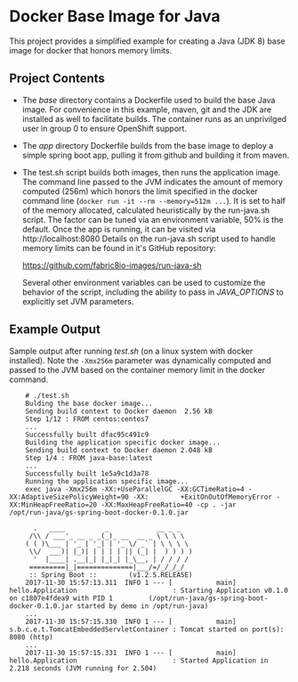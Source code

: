 # Docker Base Image for Java

This project provides a simplified example for creating a Java (JDK 8) base image for docker that honors memory limits.

## Project Contents

* The *base* directory contains a Dockerfile used to build the base Java image. For convenience in this example, maven, git and the JDK are installed as well to facilitate builds. The container runs as an unprivilged user in group 0 to ensure OpenShift support.

* The *app* directory Dockerfile builds from the base image to deploy a simple spring boot app, pulling it from github and building it from maven. 

* The test.sh script builds both images, then runs the application image.  The command line passed to the JVM indicates the amount of memory computed (256m) which honors the limit specified in the docker command line (`docker run -it --rm --memory=512m ...`).  It is set to half of the memory allocated, calculated heuristically by the run-java.sh script. The factor can be tuned via an environment variable, 50% is the default. Once the app is running, it can be visited via http://localhost:8080 Details on the run-java.sh script used to handle memory limits can be found in it's GitHub repository:

    https://github.com/fabric8io-images/run-java-sh

    Several other environment variables can be used to customize the behavior of the script, including the ability to pass in *JAVA_OPTIONS* to explicitly set JVM parameters.

## Example Output

Sample output after running *test.sh* (on a linux system with docker installed). Note the `-Xmx256m` parameter was dynamically computed and passed to the JVM based on the container memory limit in the docker command.

        # ./test.sh
        Bulding the base docker image...
        Sending build context to Docker daemon  2.56 kB
        Step 1/12 : FROM centos:centos7
        ...
        Successfully built dfac95c491c9
        Building the application specific docker image...
        Sending build context to Docker daemon 2.048 kB
        Step 1/4 : FROM java-base:latest
        ...
        Successfully built 1e5a9c1d3a78
        Running the application specific image...
        exec java -Xmx256m -XX:+UseParallelGC -XX:GCTimeRatio=4 -XX:AdaptiveSizePolicyWeight=90 -XX:        +ExitOnOutOfMemoryError -XX:MinHeapFreeRatio=20 -XX:MaxHeapFreeRatio=40 -cp . -jar      /opt/run-java/gs-spring-boot-docker-0.1.0.jar

          .   ____          _            __ _ _
         /\\ / ___'_ __ _ _(_)_ __  __ _ \ \ \ \
        ( ( )\___ | '_ | '_| | '_ \/ _` | \ \ \ \
         \\/  ___)| |_)| | | | | || (_| |  ) ) ) )
          '  |____| .__|_| |_|_| |_\__, | / / / /
         =========|_|==============|___/=/_/_/_/
         :: Spring Boot ::        (v1.2.5.RELEASE)
        2017-11-30 15:57:13.311  INFO 1 --- [           main] hello.Application                        : Starting Application v0.1.0 on c1807e4fdea9 with PID 1         (/opt/run-java/gs-spring-boot-docker-0.1.0.jar started by demo in /opt/run-java)
        ...
        2017-11-30 15:57:15.330  INFO 1 --- [           main] s.b.c.e.t.TomcatEmbeddedServletContainer : Tomcat started on port(s): 8080 (http)
        ...
        2017-11-30 15:57:15.331  INFO 1 --- [           main] hello.Application                        : Started Application in 2.218 seconds (JVM running for 2.504)